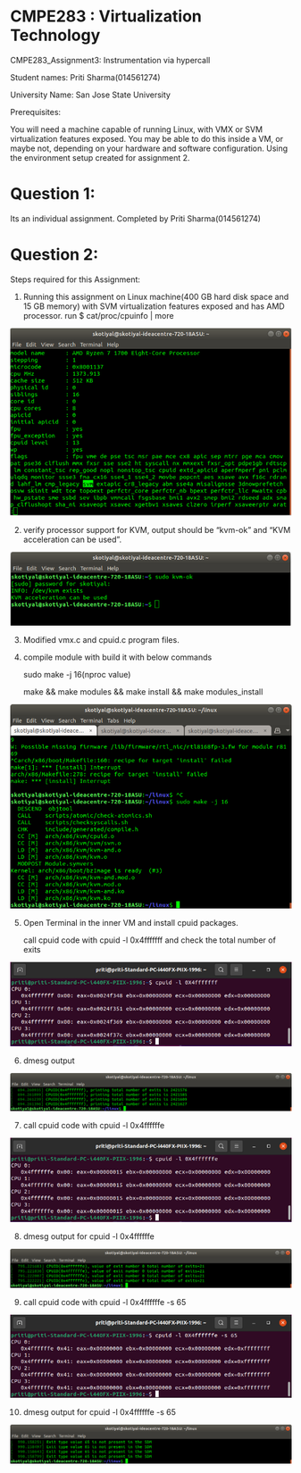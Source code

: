 
#  CMPE283 : Virtualization Technology
   CMPE283_Assignment3:  Instrumentation via hypercall
   
   Student names: Priti Sharma(014561274)
   
   University Name: San Jose State University
   
   
   Prerequisites:
   
   You will need a machine capable of running Linux, with VMX or SVM virtualization features exposed. 
   You may be able to do this inside a VM, or maybe not, depending on your hardware and software configuration. 
   Using the environment setup created for assignment 2.
  
# Question 1: 
   Its an individual assignment. Completed by Priti Sharma(014561274)
   
# Question 2:

   Steps required for this Assignment:
   
   1. Running this assignment on Linux machine(400 GB hard disk space and 15 GB memory) with SVM virtualization features exposed
     and has AMD processor.
     run $ cat/proc/cpuinfo | more
     
   ![image 1](./pic/cpuinfo.png?raw=true )
     
   2. verify processor support for KVM, output should be “kvm-ok” and “KVM acceleration can be used”.
   
   ![image 1](./pic/kvminfo.png?raw=true )
   
   3. Modified vmx.c and cpuid.c program files.
   
   
   
   4. compile module with build it with below commands
   
      sudo make -j 16(nproc value)
      
      make && make modules && make install && make modules_install
      
   ![image 1](./pic/make.png?raw=true )
   
   5. Open Terminal in the inner VM and install cpuid packages.
      
      call cpuid code with cpuid -l 0x4fffffff and check the total number of exits
   
   ![image 1](./pic/pic1png.png?raw=true )
   
   6. dmesg output
   
   ![image 1](./pic/dmesg1.png?raw=true )
   
   7. call cpuid code with cpuid -l 0x4ffffffe
   
   
   ![image 1](./pic/pic2.png?raw=true )
   
   8. dmesg output for cpuid -l 0x4ffffffe
   
   ![image 1](./pic/dmesg2.png?raw=true )
   
   9. call cpuid code with cpuid -l 0x4ffffffe -s 65
   
   ![image 1](./pic/pic3.png?raw=true )
   
   10. dmesg output for cpuid -l 0x4ffffffe -s 65
   
   ![image 1](./pic/demesg3.png?raw=true )
   
   



